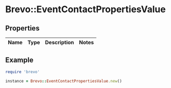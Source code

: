 # Brevo::EventContactPropertiesValue

## Properties

| Name | Type | Description | Notes |
| ---- | ---- | ----------- | ----- |

## Example

```ruby
require 'brevo'

instance = Brevo::EventContactPropertiesValue.new()
```

